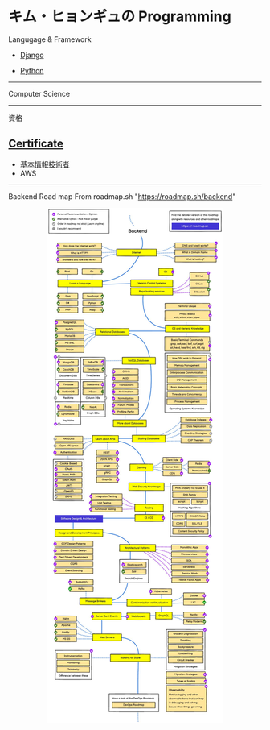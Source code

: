 # キム・ヒョンギュの Programming

Langugage & Framework

- [Django](Django/Django_index.md)

- [Python](Python/Python_index.md)

---

Computer Science

---

資格

## [Certificate](Certificate/Certificate_index.md)

- [基本情報技術者](/Programming/CS_hk/Certificate/%E5%9F%BA%E6%9C%AC%E6%83%85%E5%A0%B1%E6%8A%80%E8%A1%93%E8%80%85%E8%A9%A6%E9%A8%93/Basic_info_test_index.md)
- AWS

---

Backend Road map From roadmap.sh "https://roadmap.sh/backend"

<p align="center">
  <img src="page_1_backend.jpg">
</p>
